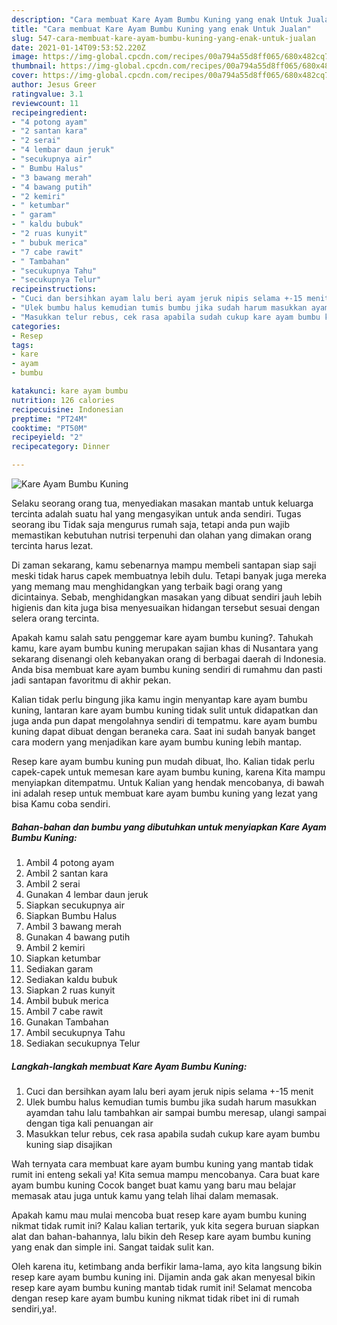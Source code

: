 ```yaml
---
description: "Cara membuat Kare Ayam Bumbu Kuning yang enak Untuk Jualan"
title: "Cara membuat Kare Ayam Bumbu Kuning yang enak Untuk Jualan"
slug: 547-cara-membuat-kare-ayam-bumbu-kuning-yang-enak-untuk-jualan
date: 2021-01-14T09:53:52.220Z
image: https://img-global.cpcdn.com/recipes/00a794a55d8ff065/680x482cq70/kare-ayam-bumbu-kuning-foto-resep-utama.jpg
thumbnail: https://img-global.cpcdn.com/recipes/00a794a55d8ff065/680x482cq70/kare-ayam-bumbu-kuning-foto-resep-utama.jpg
cover: https://img-global.cpcdn.com/recipes/00a794a55d8ff065/680x482cq70/kare-ayam-bumbu-kuning-foto-resep-utama.jpg
author: Jesus Greer
ratingvalue: 3.1
reviewcount: 11
recipeingredient:
- "4 potong ayam"
- "2 santan kara"
- "2 serai"
- "4 lembar daun jeruk"
- "secukupnya air"
- " Bumbu Halus"
- "3 bawang merah"
- "4 bawang putih"
- "2 kemiri"
- " ketumbar"
- " garam"
- " kaldu bubuk"
- "2 ruas kunyit"
- " bubuk merica"
- "7 cabe rawit"
- " Tambahan"
- "secukupnya Tahu"
- "secukupnya Telur"
recipeinstructions:
- "Cuci dan bersihkan ayam lalu beri ayam jeruk nipis selama +-15 menit"
- "Ulek bumbu halus kemudian tumis bumbu jika sudah harum masukkan ayamdan tahu lalu tambahkan air sampai bumbu meresap, ulangi sampai dengan tiga kali penuangan air"
- "Masukkan telur rebus, cek rasa apabila sudah cukup kare ayam bumbu kuning siap disajikan"
categories:
- Resep
tags:
- kare
- ayam
- bumbu

katakunci: kare ayam bumbu 
nutrition: 126 calories
recipecuisine: Indonesian
preptime: "PT24M"
cooktime: "PT50M"
recipeyield: "2"
recipecategory: Dinner

---
```



![Kare Ayam Bumbu Kuning](https://img-global.cpcdn.com/recipes/00a794a55d8ff065/680x482cq70/kare-ayam-bumbu-kuning-foto-resep-utama.jpg)

Selaku seorang orang tua, menyediakan masakan mantab untuk keluarga tercinta adalah suatu hal yang mengasyikan untuk anda sendiri. Tugas seorang ibu Tidak saja mengurus rumah saja, tetapi anda pun wajib memastikan kebutuhan nutrisi terpenuhi dan olahan yang dimakan orang tercinta harus lezat.

Di zaman  sekarang, kamu sebenarnya mampu membeli santapan siap saji meski tidak harus capek membuatnya lebih dulu. Tetapi banyak juga mereka yang memang mau menghidangkan yang terbaik bagi orang yang dicintainya. Sebab, menghidangkan masakan yang dibuat sendiri jauh lebih higienis dan kita juga bisa menyesuaikan hidangan tersebut sesuai dengan selera orang tercinta. 



Apakah kamu salah satu penggemar kare ayam bumbu kuning?. Tahukah kamu, kare ayam bumbu kuning merupakan sajian khas di Nusantara yang sekarang disenangi oleh kebanyakan orang di berbagai daerah di Indonesia. Anda bisa membuat kare ayam bumbu kuning sendiri di rumahmu dan pasti jadi santapan favoritmu di akhir pekan.

Kalian tidak perlu bingung jika kamu ingin menyantap kare ayam bumbu kuning, lantaran kare ayam bumbu kuning tidak sulit untuk didapatkan dan juga anda pun dapat mengolahnya sendiri di tempatmu. kare ayam bumbu kuning dapat dibuat dengan beraneka cara. Saat ini sudah banyak banget cara modern yang menjadikan kare ayam bumbu kuning lebih mantap.

Resep kare ayam bumbu kuning pun mudah dibuat, lho. Kalian tidak perlu capek-capek untuk memesan kare ayam bumbu kuning, karena Kita mampu menyiapkan ditempatmu. Untuk Kalian yang hendak mencobanya, di bawah ini adalah resep untuk membuat kare ayam bumbu kuning yang lezat yang bisa Kamu coba sendiri.

<!--inarticleads1-->

##### Bahan-bahan dan bumbu yang dibutuhkan untuk menyiapkan Kare Ayam Bumbu Kuning:

1. Ambil 4 potong ayam
1. Ambil 2 santan kara
1. Ambil 2 serai
1. Gunakan 4 lembar daun jeruk
1. Siapkan secukupnya air
1. Siapkan  Bumbu Halus
1. Ambil 3 bawang merah
1. Gunakan 4 bawang putih
1. Ambil 2 kemiri
1. Siapkan  ketumbar
1. Sediakan  garam
1. Sediakan  kaldu bubuk
1. Siapkan 2 ruas kunyit
1. Ambil  bubuk merica
1. Ambil 7 cabe rawit
1. Gunakan  Tambahan
1. Ambil secukupnya Tahu
1. Sediakan secukupnya Telur




<!--inarticleads2-->

##### Langkah-langkah membuat Kare Ayam Bumbu Kuning:

1. Cuci dan bersihkan ayam lalu beri ayam jeruk nipis selama +-15 menit
1. Ulek bumbu halus kemudian tumis bumbu jika sudah harum masukkan ayamdan tahu lalu tambahkan air sampai bumbu meresap, ulangi sampai dengan tiga kali penuangan air
1. Masukkan telur rebus, cek rasa apabila sudah cukup kare ayam bumbu kuning siap disajikan




Wah ternyata cara membuat kare ayam bumbu kuning yang mantab tidak rumit ini enteng sekali ya! Kita semua mampu mencobanya. Cara buat kare ayam bumbu kuning Cocok banget buat kamu yang baru mau belajar memasak atau juga untuk kamu yang telah lihai dalam memasak.

Apakah kamu mau mulai mencoba buat resep kare ayam bumbu kuning nikmat tidak rumit ini? Kalau kalian tertarik, yuk kita segera buruan siapkan alat dan bahan-bahannya, lalu bikin deh Resep kare ayam bumbu kuning yang enak dan simple ini. Sangat taidak sulit kan. 

Oleh karena itu, ketimbang anda berfikir lama-lama, ayo kita langsung bikin resep kare ayam bumbu kuning ini. Dijamin anda gak akan menyesal bikin resep kare ayam bumbu kuning mantab tidak rumit ini! Selamat mencoba dengan resep kare ayam bumbu kuning nikmat tidak ribet ini di rumah sendiri,ya!.

